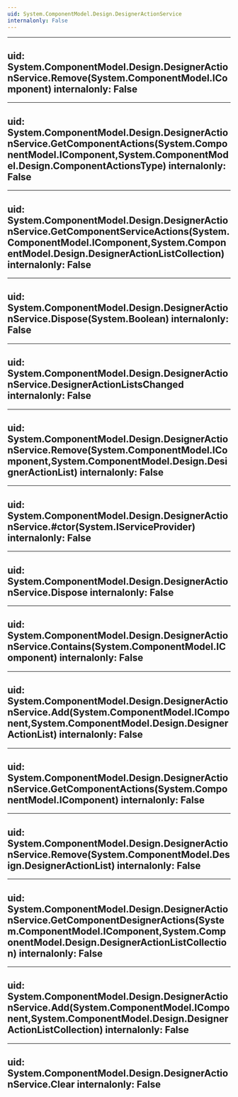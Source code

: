 ```yaml
---
uid: System.ComponentModel.Design.DesignerActionService
internalonly: False
---
```


---
uid: System.ComponentModel.Design.DesignerActionService.Remove(System.ComponentModel.IComponent)
internalonly: False
---

---
uid: System.ComponentModel.Design.DesignerActionService.GetComponentActions(System.ComponentModel.IComponent,System.ComponentModel.Design.ComponentActionsType)
internalonly: False
---

---
uid: System.ComponentModel.Design.DesignerActionService.GetComponentServiceActions(System.ComponentModel.IComponent,System.ComponentModel.Design.DesignerActionListCollection)
internalonly: False
---

---
uid: System.ComponentModel.Design.DesignerActionService.Dispose(System.Boolean)
internalonly: False
---

---
uid: System.ComponentModel.Design.DesignerActionService.DesignerActionListsChanged
internalonly: False
---

---
uid: System.ComponentModel.Design.DesignerActionService.Remove(System.ComponentModel.IComponent,System.ComponentModel.Design.DesignerActionList)
internalonly: False
---

---
uid: System.ComponentModel.Design.DesignerActionService.#ctor(System.IServiceProvider)
internalonly: False
---

---
uid: System.ComponentModel.Design.DesignerActionService.Dispose
internalonly: False
---

---
uid: System.ComponentModel.Design.DesignerActionService.Contains(System.ComponentModel.IComponent)
internalonly: False
---

---
uid: System.ComponentModel.Design.DesignerActionService.Add(System.ComponentModel.IComponent,System.ComponentModel.Design.DesignerActionList)
internalonly: False
---

---
uid: System.ComponentModel.Design.DesignerActionService.GetComponentActions(System.ComponentModel.IComponent)
internalonly: False
---

---
uid: System.ComponentModel.Design.DesignerActionService.Remove(System.ComponentModel.Design.DesignerActionList)
internalonly: False
---

---
uid: System.ComponentModel.Design.DesignerActionService.GetComponentDesignerActions(System.ComponentModel.IComponent,System.ComponentModel.Design.DesignerActionListCollection)
internalonly: False
---

---
uid: System.ComponentModel.Design.DesignerActionService.Add(System.ComponentModel.IComponent,System.ComponentModel.Design.DesignerActionListCollection)
internalonly: False
---

---
uid: System.ComponentModel.Design.DesignerActionService.Clear
internalonly: False
---
